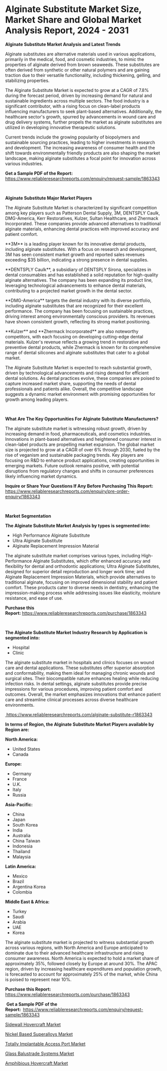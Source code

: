 <p><h1>Alginate Substitute Market Size, Market Share and Global Market Analysis Report, 2024 - 2031</h1></p><p><strong>Alginate Substitute Market Analysis and Latest Trends</strong></p>
<p><p>Alginate substitutes are alternative materials used in various applications, primarily in the medical, food, and cosmetic industries, to mimic the properties of alginate derived from brown seaweeds. These substitutes are often derived from synthetic or other natural polymers and are gaining traction due to their versatile functionality, including thickening, gelling, and stabilizing properties.</p><p>The Alginate Substitute Market is expected to grow at a CAGR of 7.8% during the forecast period, driven by increasing demand for natural and sustainable ingredients across multiple sectors. The food industry is a significant contributor, with a rising focus on clean-label products influencing manufacturers to seek plant-based alternatives. Additionally, the healthcare sector's growth, spurred by advancements in wound care and drug delivery systems, further propels the market as alginate substitutes are utilized in developing innovative therapeutic solutions.</p><p>Current trends include the growing popularity of biopolymers and sustainable sourcing practices, leading to higher investments in research and development. The increasing awareness of consumer health and the shift towards environmentally friendly products are also shaping the market landscape, making alginate substitutes a focal point for innovation across various industries.</p></p>
<p><strong>Get a Sample PDF of the Report:&nbsp;</strong> <a href="https://www.reliableresearchreports.com/enquiry/request-sample/1863343?utm_campaign=12&utm_medium=2&utm_source=Github&utm_content=ia&utm_term=11112024&utm_id=alginate-substitute">https://www.reliableresearchreports.com/enquiry/request-sample/1863343</a></p>
<p>&nbsp;</p>
<p><strong>Alginate Substitute Major Market Players</strong></p>
<p><p>The Alginate Substitute Market is characterized by significant competition among key players such as Patterson Dental Supply, 3M, DENTSPLY Caulk, DMG-America, Kerr Restoratives, Kulzer, Sultan Healthcare, and Zhermack Incorporated. These companies provide advanced alternatives to traditional alginate materials, enhancing dental practices with improved accuracy and patient comfort.</p><p>**3M** is a leading player known for its innovative dental products, including alginate substitutes. With a focus on research and development, 3M has seen consistent market growth and reported sales revenues exceeding $35 billion, indicating a strong presence in dental supplies.</p><p>**DENTSPLY Caulk**, a subsidiary of DENTSPLY Sirona, specializes in dental consumables and has established a solid reputation for high-quality alginate alternatives. The company has been expanding its product line, leveraging technological advancements to enhance dental materials, contributing to a projected market growth in the dental sector.</p><p>**DMG-America** targets the dental industry with its diverse portfolio, including alginate substitutes that are recognized for their excellent performance. The company has been focusing on sustainable practices, driving interest among environmentally conscious providers. Its revenues have shown consistent growth, reflecting its strong market positioning.</p><p>**Kulzer** and **Zhermack Incorporated** are also noteworthy competitors, with each focusing on developing cutting-edge dental materials. Kulzer's revenue reflects a growing trend in restorative and preventive dental products, while Zhermack is known for its comprehensive range of dental silicones and alginate substitutes that cater to a global market.</p><p>The Alginate Substitute Market is expected to reach substantial growth, driven by technological advancements and rising demand for efficient dental solutions. As dental practices evolve, these companies are poised to capture increased market share, supporting the needs of dental professionals and patients alike. Overall, the competitive landscape suggests a dynamic market environment with promising opportunities for growth among leading players.</p></p>
<p>&nbsp;</p>
<p><strong>What Are The Key Opportunities For Alginate Substitute Manufacturers?</strong></p>
<p><p>The alginate substitute market is witnessing robust growth, driven by increasing demand in food, pharmaceuticals, and cosmetics industries. Innovations in plant-based alternatives and heightened consumer interest in clean-label products are propelling market expansion. The global market size is projected to grow at a CAGR of over 6% through 2030, fueled by the rise of veganism and sustainable packaging trends. Key players are focusing on R&D to enhance product applications, creating opportunities in emerging markets. Future outlook remains positive, with potential disruptions from regulatory changes and shifts in consumer preferences likely influencing market dynamics.</p></p>
<p><strong>Inquire or Share Your Questions If Any Before Purchasing This Report:</strong> <a href="https://www.reliableresearchreports.com/enquiry/pre-order-enquiry/1863343?utm_campaign=12&utm_medium=2&utm_source=Github&utm_content=ia&utm_term=11112024&utm_id=alginate-substitute">https://www.reliableresearchreports.com/enquiry/pre-order-enquiry/1863343</a></p>
<p>&nbsp;</p>
<p><strong>Market Segmentation</strong></p>
<p><strong>The Alginate Substitute Market Analysis by types is segmented into:</strong></p>
<p><ul><li>High Performance Alginate Substitute</li><li>Ultra Alginate Substitute</li><li>Alginate Replacement Impression Material</li></ul></p>
<p><p>The alginate substitute market comprises various types, including High-Performance Alginate Substitutes, which offer enhanced accuracy and flexibility for dental and orthodontic applications; Ultra Alginate Substitutes, designed for superior detail reproduction and longer work time; and Alginate Replacement Impression Materials, which provide alternatives to traditional alginate, focusing on improved dimensional stability and patient comfort. These products cater to diverse needs in dentistry, enhancing the impression-making process while addressing issues like elasticity, moisture resistance, and ease of use.</p></p>
<p><strong>Purchase this Report:&nbsp;</strong><a href="https://www.reliableresearchreports.com/purchase/1863343?utm_campaign=12&utm_medium=2&utm_source=Github&utm_content=ia&utm_term=11112024&utm_id=alginate-substitute">https://www.reliableresearchreports.com/purchase/1863343</a></p>
<p>&nbsp;</p>
<p><strong>The Alginate Substitute Market Industry Research by Application is segmented into:</strong></p>
<p><ul><li>Hospital</li><li>Clinic</li></ul></p>
<p><p>The alginate substitute market in hospitals and clinics focuses on wound care and dental applications. These substitutes offer superior absorption and conformability, making them ideal for managing chronic wounds and surgical sites. Their biocompatible nature enhances healing while reducing infection risks. In dental settings, alginate substitutes provide precise impressions for various procedures, improving patient comfort and outcomes. Overall, the market emphasizes innovations that enhance patient care and streamline clinical processes across diverse healthcare environments.</p></p>
<p><a href="https://www.reliableresearchreports.com/alginate-substitute-r1863343?utm_campaign=12&utm_medium=2&utm_source=Github&utm_content=ia&utm_term=11112024&utm_id=alginate-substitute">&nbsp;https://www.reliableresearchreports.com/alginate-substitute-r1863343</a></p>
<p><strong>In terms of Region, the Alginate Substitute Market Players available by Region are:</strong></p>
<p>
    <p> <strong> North America: </strong>
        <ul>
            <li>United States</li>
            <li>Canada</li>
        </ul>
        </p> 
    <p> <strong> Europe: </strong>
        <ul>
            <li>Germany</li>
            <li>France</li>
            <li>U.K.</li>
            <li>Italy</li>
            <li>Russia</li>
        </ul>
        </p> 
    <p> <strong> Asia-Pacific: </strong>
        <ul>
            <li>China</li>
            <li>Japan</li>
            <li>South Korea</li>
            <li>India</li>
            <li>Australia</li>
            <li>China Taiwan</li>
            <li>Indonesia</li>
            <li>Thailand</li>
            <li>Malaysia</li>
        </ul>
        </p> 
    <p> <strong> Latin America: </strong>
        <ul>
            <li>Mexico</li>
            <li>Brazil</li>
            <li>Argentina Korea</li>
            <li>Colombia</li>
        </ul>
        </p> 
    <p> <strong> Middle East & Africa: </strong>
        <ul>
            <li>Turkey</li>
            <li>Saudi</li>
            <li>Arabia</li>
            <li>UAE</li>
            <li>Korea</li>
        </ul>
    </p>
    </p>
<p><p>The alginate substitute market is projected to witness substantial growth across various regions, with North America and Europe anticipated to dominate due to their advanced healthcare infrastructure and rising consumer awareness. North America is expected to hold a market share of approximately 35%, followed closely by Europe at around 30%. The APAC region, driven by increasing healthcare expenditures and population growth, is forecasted to account for approximately 25% of the market, while China is poised to represent near 10%.</p></p>
<p><strong>Purchase this Report: </strong><a href="https://www.reliableresearchreports.com/purchase/1863343?utm_campaign=12&utm_medium=2&utm_source=Github&utm_content=ia&utm_term=11112024&utm_id=alginate-substitute">https://www.reliableresearchreports.com/purchase/1863343</a></p>
<p>&nbsp;<strong>Get a Sample PDF of the Report:&nbsp;&nbsp;</strong><a href="https://www.reliableresearchreports.com/enquiry/request-sample/1863343?utm_campaign=12&utm_medium=2&utm_source=Github&utm_content=ia&utm_term=11112024&utm_id=alginate-substitute">https://www.reliableresearchreports.com/enquiry/request-sample/1863343</a></p>
<p><strong></strong></p>
<p><p><a href="https://www.linkedin.com/pulse/sidewall-hovercraft-market-segmentation-applications-types-wugef?utm_campaign=12&utm_medium=2&utm_source=Github&utm_content=ia&utm_term=11112024&utm_id=alginate-substitute">Sidewall Hovercraft Market</a></p><p><a href="https://github.com/GenaGaines34/Market-Research-Report-List-1/blob/main/nickel-based-superalloys-market.md?utm_campaign=12&utm_medium=2&utm_source=Github&utm_content=ia&utm_term=11112024&utm_id=alginate-substitute">Nickel Based Superalloys Market</a></p><p><a href="https://issuu.com/reportprime-2/docs/totally-implantable-access-port-mar_4fa66c0f8732cb?utm_campaign=12&utm_medium=2&utm_source=Github&utm_content=ia&utm_term=11112024&utm_id=alginate-substitute">Totally Implantable Access Port Market</a></p><p><a href="https://github.com/shauntarfpso/Market-Research-Report-List-1/blob/main/glass-balustrade-systems-market.md?utm_campaign=12&utm_medium=2&utm_source=Github&utm_content=ia&utm_term=11112024&utm_id=alginate-substitute">Glass Balustrade Systems Market</a></p><p><a href="https://www.linkedin.com/pulse/amphibious-hovercraft-market-pulse-81-expansion-blueprint-as0xf?utm_campaign=12&utm_medium=2&utm_source=Github&utm_content=ia&utm_term=11112024&utm_id=alginate-substitute">Amphibious Hovercraft Market</a></p></p>